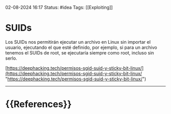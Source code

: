  02-08-2024 16:17
Status: #idea
Tags: [[Exploiting]]

# SUIDs

Los SUIDs nos permitirán ejecutar un archivo en Linux sin importar el usuario, ejecutando el que esté definido, por ejemplo, si para un archivo tenemos el SUIDs de root, se ejecutaría siempre como root, incluso sin serlo.




[https://deephacking.tech/permisos-sgid-suid-y-sticky-bit-linux/](https://deephacking.tech/permisos-sgid-suid-y-sticky-bit-linux/ "https://deephacking.tech/permisos-sgid-suid-y-sticky-bit-linux/")

---
# {{References}}